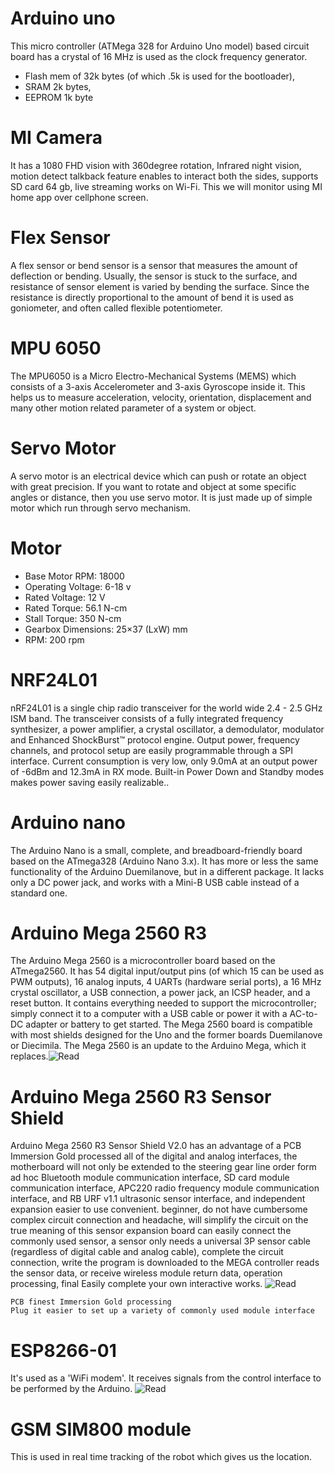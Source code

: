 # Arduino uno

This micro controller (ATMega 328 for Arduino Uno model) based circuit board has a crystal of 16 MHz is used as the clock frequency generator.
* Flash mem of 32k bytes (of which .5k is used for the bootloader),
* SRAM   2k bytes,
* EEPROM 1k byte

# MI Camera

It has a 1080 FHD vision with 360degree rotation, Infrared night vision, motion detect talkback feature enables to interact both the sides, supports SD card 64 gb, live streaming works on Wi-Fi. This we will monitor using MI home app over cellphone screen.

#	Flex Sensor

A flex sensor or bend sensor is a sensor that measures the amount of deflection or bending. Usually, the sensor is stuck to the surface, and resistance of sensor element is varied by bending the surface. Since the resistance is directly proportional to the amount of bend it is used as goniometer, and often called flexible potentiometer.

# MPU 6050

The MPU6050 is a Micro Electro-Mechanical Systems (MEMS) which consists of a 3-axis Accelerometer and 3-axis Gyroscope inside it. This helps us to measure acceleration, velocity, orientation, displacement and many other motion related parameter of a system or object.

#	Servo Motor

A servo motor is an electrical device which can push or rotate an object with great precision. If you want to rotate and object at some specific angles or distance, then you use servo motor. It is just made up of simple motor which run through servo mechanism.

#	Motor

* Base Motor RPM: 18000
* Operating Voltage: 6-18 v
* Rated Voltage: 12 V
* Rated Torque: 56.1 N-cm
* Stall Torque: 350 N-cm
* Gearbox Dimensions: 25×37 (LxW) mm
* RPM: 200 rpm

# NRF24L01

nRF24L01 is a single chip radio transceiver for the world wide 2.4 - 2.5 GHz ISM band. The transceiver consists of a fully integrated frequency synthesizer, a power amplifier, a crystal oscillator, a demodulator, modulator and Enhanced ShockBurst™ protocol engine. Output power, frequency channels, and protocol setup are easily programmable through a SPI interface. Current consumption is very low, only 9.0mA at an output power of -6dBm and 12.3mA in RX mode. Built-in Power Down and Standby modes makes power saving easily realizable..

# Arduino nano

The Arduino Nano is a small, complete, and breadboard-friendly board based on the ATmega328 (Arduino Nano 3.x). It has more or less the same functionality of the Arduino Duemilanove, but in a different package. It lacks only a DC power jack, and works with a Mini-B USB cable instead of a standard one.

# Arduino Mega 2560 R3

The Arduino Mega 2560 is a microcontroller board based on the ATmega2560. It has 54 digital input/output pins (of which 15 can be used as PWM outputs), 16 analog inputs, 4 UARTs (hardware serial ports), a 16 MHz crystal oscillator, a USB connection, a power jack, an ICSP header, and a reset button. It contains everything needed to support the microcontroller; simply connect it to a computer with a USB cable or power it with a AC-to-DC adapter or battery to get started. The Mega 2560 board is compatible with most shields designed for the Uno and the former boards Duemilanove or Diecimila.
The Mega 2560 is an update to the Arduino Mega, which it replaces.![Read](https://store.arduino.cc/usa/mega-2560-r3)

# Arduino Mega 2560 R3 Sensor Shield 

Arduino Mega 2560 R3 Sensor Shield V2.0 has an advantage of a PCB Immersion Gold processed all of the digital and analog interfaces, the motherboard will not only be extended to the steering gear line order form ad hoc Bluetooth module communication interface, SD card module communication interface, APC220 radio frequency module communication interface, and RB URF v1.1 ultrasonic sensor interface, and independent expansion easier to use convenient. beginner, do not have cumbersome complex circuit connection and headache, will simplify the circuit on the true meaning of this sensor expansion board can easily connect the commonly used sensor, a sensor only needs a universal 3P sensor cable (regardless of digital cable and analog cable), complete the circuit connection, write the program is downloaded to the MEGA controller reads the sensor data, or receive wireless module return data, operation processing, final Easily complete your own interactive works. ![Read](https://robu.in/product/arduino-mega-2560-r3-sensor-shield-v2-0/)

    PCB finest Immersion Gold processing
    Plug it easier to set up a variety of commonly used module interface

# ESP8266-01 

It's used as a 'WiFi modem'. It receives signals from the control interface to be performed by the Arduino. ![Read](https://www.espressif.com/en/products/socs/esp8266)

# GSM SIM800 module

This is used in real time tracking of the robot which gives us the location.

